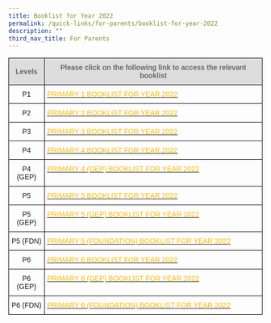 ```yaml
---
title: Booklist for Year 2022
permalink: /quick-links/for-parents/booklist-for-year-2022
description: ""
third_nav_title: For Parents
---
```

<style type="text/css">
.tg  {border-collapse:collapse;border-spacing:0;}
.tg td{border-color:black;border-style:solid;border-width:1px;font-family:Arial, sans-serif;font-size:14px;
  overflow:hidden;padding:10px 5px;word-break:normal;}
.tg th{border-color:black;border-style:solid;border-width:1px;font-family:Arial, sans-serif;font-size:14px;
  font-weight:normal;overflow:hidden;padding:10px 5px;word-break:normal;}
.tg .tg-feqv{background-color:#DDD;color:#666;font-weight:bold;text-align:center;vertical-align:middle}
.tg .tg-nrix{text-align:center;vertical-align:middle}
.tg .tg-zyxe{color:#FDB900;text-align:left;vertical-align:top}
</style>
<table class="tg">
<thead>
  <tr>
    <th class="tg-feqv"><span style="color:#666;background-color:#DDD">Levels</span></th>
    <th class="tg-feqv"><span style="color:#666;background-color:#DDD">Please click on the following link to access the relevant booklist</span><br></th>
  </tr>
</thead>
<tbody>
  <tr>
    <td class="tg-nrix">P1</td>
    <td class="tg-zyxe"><a href="[](/files/Primary%201%20Booklist%202022.pdf)"><span style="text-decoration:none;color:#FDB900">PRIMARY 1 BOOKLIST FOR YEAR 2022</span></a></td>
  </tr>
  <tr>
    <td class="tg-nrix"> P2</td>
    <td class="tg-zyxe"><a href="[](/files/Primary%202%20Booklist%202022.pdf)"><span style="text-decoration:none;color:#FDB900">PRIMARY 2 BOOKLIST FOR YEAR 2022 </span></a></td>
  </tr>
  <tr>
    <td class="tg-nrix"> P3</td>
    <td class="tg-zyxe"><a href="[](/files/Primary%203%20Booklist%202022.pdf)"><span style="text-decoration:none;color:#FDB900">PRIMARY 3 BOOKLIST FOR YEAR 2022</span></a></td>
  </tr>
  <tr>
    <td class="tg-nrix"> P4</td>
    <td class="tg-zyxe"><a href="[](/files/Primary%204%20Booklist%202022.pdf)"><span style="text-decoration:none;color:#FDB900">PRIMARY 4 BOOKLIST FOR YEAR 2022</span></a></td>
  </tr>
  <tr>
    <td class="tg-nrix"> P4 (GEP)</td>
    <td class="tg-zyxe"><a href="[](/files/Primary%204%20GEP%20Booklist%202022.pdf)"><span style="text-decoration:none;color:#FDB900">PRIMARY 4 (GEP) BOOKLIST FOR YEAR 2022</span></a></td>
  </tr>
  <tr>
    <td class="tg-nrix"> P5</td>
    <td class="tg-zyxe"><a href="[](/files/Primary%205%20Booklist%202022.pdf)"><span style="text-decoration:none;color:#FDB900">PRIMARY 5 BOOKLIST FOR YEAR 2022</span></a></td>
  </tr>
  <tr>
    <td class="tg-nrix"> P5 (GEP)</td>
    <td class="tg-zyxe"><a href="[](/files/Primary%205%20GEP%20Booklist%202022.pdf)"><span style="text-decoration:none;color:#FDB900">PRIMARY 5 (GEP) BOOKLIST FOR YEAR 2022</span></a></td>
  </tr>
  <tr>
    <td class="tg-nrix"> P5 (FDN)</td>
    <td class="tg-zyxe"><a href="https://www.shps.moe.edu.sg/qql/slot/u548/Booklist%202022/Primary%205%20Foundation%20Booklist%202022.pdf"><span style="text-decoration:none;color:#FDB900">PRIMARY 5 (FOUNDATION) BOOKLIST FOR YEAR 2022</span></a></td>
  </tr>
  <tr>
    <td class="tg-nrix"> P6</td>
    <td class="tg-zyxe"><a href="https://www.shps.moe.edu.sg/qql/slot/u548/Booklist%202022/Primary%206%20Booklist%202022.pdf"><span style="text-decoration:none;color:#FDB900">PRIMARY 6 BOOKLIST FOR YEAR 2022</span></a></td>
  </tr>
  <tr>
    <td class="tg-nrix"> P6 (GEP)</td>
    <td class="tg-zyxe"><a href="https://www.shps.moe.edu.sg/qql/slot/u548/Booklist%202022/Primary%206%20GEP%20Booklist%202022.pdf"><span style="text-decoration:none;color:#FDB900">PRIMARY 6 (GEP) BOOKLIST FOR YEAR 2022</span></a></td>
  </tr>
  <tr>
    <td class="tg-nrix"> P6 (FDN)</td>
    <td class="tg-zyxe"><a href="https://www.shps.moe.edu.sg/qql/slot/u548/Booklist%202022/Primary%206%20Foundation%20Booklist%202022.pdf"><span style="text-decoration:none;color:#FDB900">PRIMARY 6 (FOUNDATION) BOOKLIST FOR YEAR 2022</span></a></td>
  </tr>
</tbody>
</table>